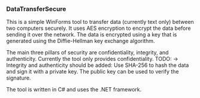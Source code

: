 ﻿### DataTransferSecure

This is a simple WinForms tool to transfer data (currently text only) between two computers securely. 
It uses AES encryption to encrypt the data before sending it over the network. 
The data is encrypted using a key that is generated using the Diffie-Hellman key exchange algorithm. 

The main three pillars of security are confidentiality, integrity, and authenticity. Currently the tool only provides confidentiality. 
TODO: -> Integrity and authenticity should be added: Use SHA-256 to hash the data and sign it with a private key. The public key can be used to verify the signature.

The tool is written in C# and uses the .NET framework.